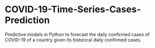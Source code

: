 # COVID-19-Time-Series-Cases-Prediction
Predictive models in Python to forecast the daily confirmed cases of COVID-19 of a country given its historical daily confirmed cases.

